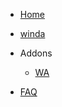 <!-- WowCube/_sidebar.md-->


* [Home](/ "WowCube")


* [winda](winda/README.md "winda")


* Addons
    * [WA](addons/wa.md "WA")


* [FAQ](user/faq.md "FAQ")
